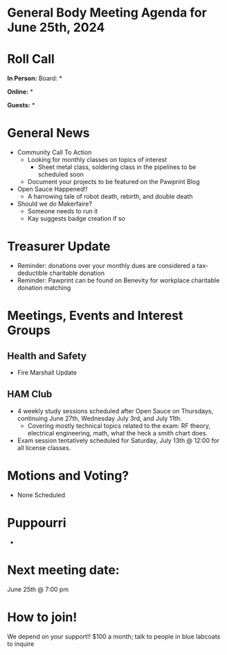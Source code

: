 # General Body Meeting Agenda for June 25th, 2024
# Roll Call
**In Person:**
Board:
* 

**Online:** 
* 

**Guests:** 
* 

# General News
- Community Call To Action
  - Looking for monthly classes on topics of interest
     - Sheet metal class, soldering class in the pipelines to be scheduled soon
  - Document your projects to be featured on the Pawprint Blog
- Open Sauce Happened!!
   - A harrowing tale of robot death, rebirth, and double death
 - Should we do Makerfaire?
   - Someone needs to run it 
   - Kay suggests badge creation if so 

  
# Treasurer Update
- Reminder: donations over your monthly dues are considered a tax-deductible charitable donation
- Reminder: Pawprint can be found on Benevity for workplace charitable donation matching

# Meetings, Events and Interest Groups

## Health and Safety
- Fire Marshall Update

## HAM Club
- 4 weekly study sessions scheduled after Open Sauce on Thursdays, continuing June 27th, Wednesday July 3rd, and July 11th. 
  - Covering mostly technical topics related to the exam: RF theory, electrical engineering, math, what the heck a smith chart does.
- Exam session tentatively scheduled for Saturday, July 13th @ 12:00 for all license classes.
  
# Motions and Voting?
- None Scheduled
    
# Puppourri
- 



# Next meeting date:
June 25th @ 7:00 pm

# How to join!
We depend on your support!! $100 a month; talk to people in blue labcoats to inquire
